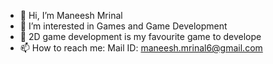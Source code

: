 - 👋 Hi, I’m Maneesh Mrinal
- 👀 I’m interested in Games and Game Development
- 🌱 2D game development is my favourite game to develope
- 📫 How to reach me: Mail ID: maneesh.mrinal6@gmail.com

<!---
Manyyshhh/Manyyshhh is a ✨ special ✨ repository because its `README.md` (this file) appears on your GitHub profile.
You can click the Preview link to take a look at your changes.
--->
